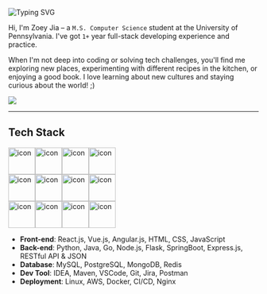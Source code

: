 
![Typing SVG](https://readme-typing-svg.demolab.com?font=poppins&pause=1000&color=1976D2&center=false&vCenter=true&lines=%3CHello+World%2C+Zoey+here!%2F%3E)

Hi, I'm Zoey Jia – a `M.S. Computer Science` student at the University of Pennsylvania. I've got `1+` year full-stack developing experience and practice.

When I'm not deep into coding or solving tech challenges, you'll find me exploring new places, experimenting with different recipes in the kitchen, or enjoying a good book. I love learning about new cultures and staying curious about the world! ;)

<img src="https://github-readme-stats.vercel.app/api/top-langs/?username=huiwenj&layout=compact"/>

<hr>

## Tech Stack
<div style="display: flex; align-items: flex-start;"><img src="https://techstack-generator.vercel.app/python-icon.svg" alt="icon" width="54" height="54" /><img src="https://techstack-generator.vercel.app/java-icon.svg" alt="icon" width="54" height="54" /><img src="https://techstack-generator.vercel.app/js-icon.svg" alt="icon" width="54" height="54" /><img src="https://techstack-generator.vercel.app/ts-icon.svg" alt="icon" width="54" height="54" /></div><div style="display: flex; align-items: flex-start;"><img src="https://techstack-generator.vercel.app/django-icon.svg" alt="icon" width="54" height="54" /><img src="https://techstack-generator.vercel.app/restapi-icon.svg" alt="icon" width="54" height="54" /><img src="https://techstack-generator.vercel.app/mysql-icon.svg" alt="icon" width="54" height="54" /><img src="https://techstack-generator.vercel.app/react-icon.svg" alt="icon" width="54" height="54" /></div><div style="display: flex; align-items: flex-start;"><img src="https://techstack-generator.vercel.app/github-icon.svg" alt="icon" width="54" height="54" /><img src="https://techstack-generator.vercel.app/docker-icon.svg" alt="icon" width="54" height="54" /><img src="https://techstack-generator.vercel.app/aws-icon.svg" alt="icon" width="54" height="54" /><img src="https://techstack-generator.vercel.app/nginx-icon.svg" alt="icon" width="54" height="54" /></div>

- **Front-end**: React.js, Vue.js, Angular.js, HTML, CSS, JavaScript
- **Back-end**: Python, Java, Go, Node.js,  Flask, SpringBoot, Express.js, RESTful API & JSON
- **Database**: MySQL, PostgreSQL, MongoDB, Redis
- **Dev Tool**: IDEA, Maven, VSCode, Git, Jira, Postman
- **Deployment**: Linux, AWS, Docker, CI/CD, Nginx 
